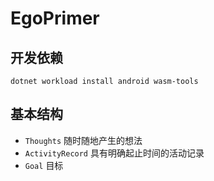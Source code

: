 ﻿# EgoPrimer

## 开发依赖

```shell
dotnet workload install android wasm-tools
```

## 基本结构

- `Thoughts` 随时随地产生的想法
- `ActivityRecord` 具有明确起止时间的活动记录
- `Goal` 目标
